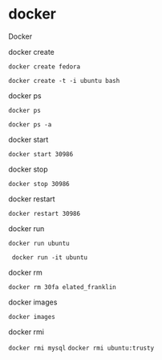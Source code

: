 # docker
Docker

docker create

`docker create fedora`

`docker create -t -i ubuntu bash`



docker ps

`docker ps`

`docker ps -a`


docker start

`docker start 30986`


docker stop

`docker stop 30986`


docker restart

`docker restart 30986`

docker run

`docker run ubuntu`

` docker run -it ubuntu`


docker rm

`docker rm 30fa elated_franklin`


docker images

`docker images`

docker rmi

`docker rmi mysql`
`docker rmi ubuntu:trusty`